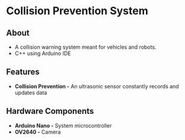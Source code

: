 # Collision Prevention System

## About

- A collision warning system meant for vehicles and robots.
- C++ using Arduino IDE

<!-- ![alt text](https://github.com/kyriosaa/axis/blob/main/images/axis1.JPG "Axis Image 1") -->

## Features

- **Collision Prevention -** An ultrasonic sensor constantly records and updates data

## Hardware Components

- **Arduino Nano -** System microcontroller
- **OV2640 -** Camera